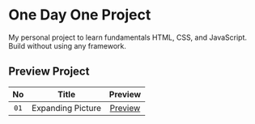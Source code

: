 
# One Day One Project

My personal project to learn fundamentals HTML, CSS, and JavaScript. Build without using any framework.



## Preview Project


| No   | Title               | Preview                                           |
|:----:| :------------------:| :------------------------------------------------:|
| `01` | Expanding Picture   | [Preview](https://expanding-picture.netlify.app/) |